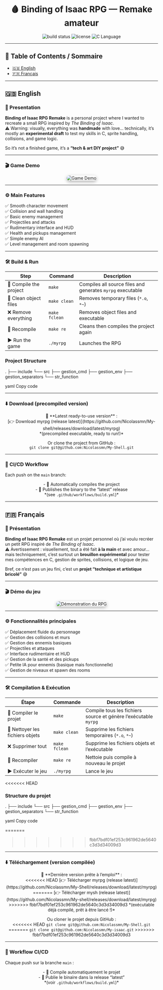 <h1 align="center">🩸 Binding of Isaac RPG — Remake amateur</h1>

<p align="center">
  <img src="https://img.shields.io/github/actions/workflow/status/<TON_USER>/binding-of-isaac-rpg/build.yml?branch=main&label=Build&logo=github&color=blue" alt="build status" />
  <img src="https://img.shields.io/github/license/<TON_USER>/binding-of-isaac-rpg?color=red" alt="license" />
  <img src="https://img.shields.io/badge/Language-C-blue.svg" alt="C Language" />
</p>

---

## 📑 Table of Contents / Sommaire

- [🇬🇧 English](#english)
- [🇫🇷 Français](#français)

---

## 🇬🇧 English

### 🧠 Presentation

**Binding of Isaac RPG Remake** is a personal project where I wanted to recreate a small RPG inspired by *The Binding of Isaac*.  
⚠️ Warning: visually, everything was **handmade** with love… technically, it’s mostly an **experimental draft** to test my skills in C, sprite handling, collisions, and game logic.  

So it’s not a finished game, it’s a **“tech & art DIY project”** 😅

---

### 🎬 Game Demo

<div align="center">
  <img src="assets/demo.gif" alt="Game Demo" style="max-width: 100%; border-radius: 10px; box-shadow: 0 4px 12px rgba(0,0,0,0.3);" />
</div>

---

### ⚙️ Main Features

✅ Smooth character movement  
✅ Collision and wall handling  
✅ Basic enemy management  
✅ Projectiles and attacks  
✅ Rudimentary interface and HUD  
✅ Health and pickups management  
✅ Simple enemy AI  
✅ Level management and room spawning  

---

### 🛠️ Build & Run

<p align="center">

| Step | Command | Description |
|------|---------|-------------|
| 🔹 Compile the project | <code>make</code> | Compiles all source files and generates `myrpg` executable |
| 🧹 Clean object files | <code>make clean</code> | Removes temporary files (`*.o`, `*~`) |
| ❌ Remove everything | <code>make fclean</code> | Removes object files and executable |
| 🔄 Recompile | <code>make re</code> | Cleans then compiles the project again |
| ▶️ Run the game | <code>./myrpg</code> | Launches the RPG |

</p>

### Project Structure

.
├── include
└── src
├── gestion_cmd
├── gestion_env
├── gestion_separators
└── str_function

yaml
Copy code

---

### ⬇️ Download (precompiled version)

<p align="center">
🔹 **Latest ready-to-use version** :<br>
[👉 Download myrpg (release latest)](https://github.com/Nicolassmn/My-shell/releases/download/latest/myrpg)<br>
*(precompiled executable, ready to run!)*
</p>

<p align="center">
Or clone the project from GitHub :<br>
<code>git clone git@github.com:Nicolassmn/My-Shell.git</code>
</p>

---

### 🧪 CI/CD Workflow

Each push on the `main` branch:

<p align="center">
- 🔨 Automatically compiles the project <br>
- 🚀 Publishes the binary to the “latest” release <br>
*(see <code>.github/workflows/build.yml</code>)*
</p>

---

## 🇫🇷 Français

### 🧠 Présentation

**Binding of Isaac RPG Remake** est un projet personnel où j’ai voulu recréer un petit RPG inspiré de *The Binding of Isaac*.  
⚠️ Avertissement : visuellement, tout a été fait **à la main** et avec amour… mais techniquement, c’est surtout un **brouillon expérimental** pour tester mes compétences en C, gestion de sprites, collisions, et logique de jeu.  

Bref, ce n’est pas un jeu fini, c’est un **projet “technique et artistique bricolé”** 😅

---

### 🎬 Démo du jeu

<div align="center">
  <img src="assets/demo.gif" alt="Démonstration du RPG" style="max-width: 100%; border-radius: 10px; box-shadow: 0 4px 12px rgba(0,0,0,0.3);" />
</div>

---

### ⚙️ Fonctionnalités principales

✅ Déplacement fluide du personnage  
✅ Gestion des collisions et murs  
✅ Gestion des ennemis basiques  
✅ Projectiles et attaques  
✅ Interface rudimentaire et HUD  
✅ Gestion de la santé et des pickups  
✅ Petite IA pour ennemis (basique mais fonctionnelle)  
✅ Gestion de niveaux et spawn des rooms  

---

### 🛠️ Compilation & Exécution

<p align="center">

| Étape | Commande | Description |
|-------|----------|-------------|
| 🔹 Compiler le projet | <code>make</code> | Compile tous les fichiers source et génère l’exécutable `myrpg` |
| 🧹 Nettoyer les fichiers objets | <code>make clean</code> | Supprime les fichiers temporaires (`*.o`, `*~`) |
| ❌ Supprimer tout | <code>make fclean</code> | Supprime les fichiers objets et l’exécutable |
| 🔄 Recompiler | <code>make re</code> | Nettoie puis compile à nouveau le projet |
| ▶️ Exécuter le jeu | <code>./myrpg</code> | Lance le jeu |

</p>

<<<<<<< HEAD
### Structure du projet

.
├── include
└── src
├── gestion_cmd
├── gestion_env
├── gestion_separators
└── str_function

yaml
Copy code

=======
>>>>>>> fbbf7bdf01ef253c961962de5640c3d3d34009d3
---

### ⬇️ Téléchargement (version compilée)

<p align="center">
🔹 **Dernière version prête à l’emploi** :<br>
<<<<<<< HEAD
[👉 Télécharger myrpg (release latest)](https://github.com/Nicolassmn/My-Shell/releases/download/latest/myrpg)<br>
=======
[👉 Télécharger mysh (release latest)](https://github.com/Nicolassmn/My-shell/releases/download/latest/myrpg)<br>
>>>>>>> fbbf7bdf01ef253c961962de5640c3d3d34009d3
*(exécutable déjà compilé, prêt à être lancé !)*
</p>

<p align="center">
Ou cloner le projet depuis GitHub :<br>
<<<<<<< HEAD
<code>git clone git@github.com:Nicolassmn/My-Shell.git</code>
=======
<code>git clone git@github.com:Nicolassmn/My-isaac.git</code>
>>>>>>> fbbf7bdf01ef253c961962de5640c3d3d34009d3
</p>

---

### 🧪 Workflow CI/CD

Chaque push sur la branche `main` :

<p align="center">
- 🔨 Compile automatiquement le projet <br>
- 🚀 Publie le binaire dans la release “latest” <br>
*(voir <code>.github/workflows/build.yml</code>)*
</p>
